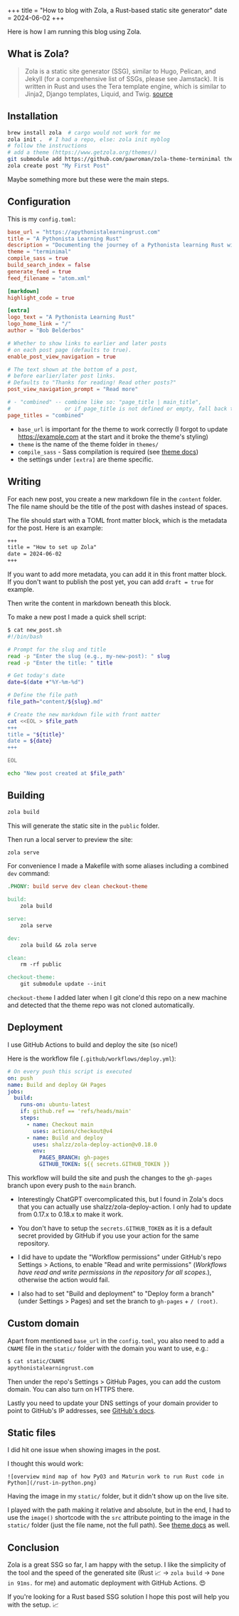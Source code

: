 +++
title = "How to blog with Zola, a Rust-based static site generator"
date = 2024-06-02
+++

Here is how I am running this blog using Zola.

## What is Zola?

> Zola is a static site generator (SSG), similar to Hugo, Pelican, and Jekyll (for a comprehensive list of SSGs, please see Jamstack). It is written in Rust and uses the Tera template engine, which is similar to Jinja2, Django templates, Liquid, and Twig. [source](https://www.getzola.org/documentation/getting-started/overview/#markdown-content)

## Installation

```bash
brew install zola  # cargo would not work for me
zola init .  # I had a repo, else: zola init myblog
# follow the instructions
# add a theme (https://www.getzola.org/themes/)
git submodule add https://github.com/pawroman/zola-theme-terminimal themes/terminimal
zola create post "My First Post"
```

Maybe something more but these were the main steps.

## Configuration

This is my `config.toml`:

```toml
base_url = "https://apythonistalearningrust.com"
title = "A Pythonista Learning Rust"
description = "Documenting the journey of a Pythonista learning Rust with bite-sized posts."
theme = "terminimal"
compile_sass = true
build_search_index = false
generate_feed = true
feed_filename = "atom.xml"

[markdown]
highlight_code = true

[extra]
logo_text = "A Pythonista Learning Rust"
logo_home_link = "/"
author = "Bob Belderbos"

# Whether to show links to earlier and later posts
# on each post page (defaults to true).
enable_post_view_navigation = true

# The text shown at the bottom of a post,
# before earlier/later post links.
# Defaults to "Thanks for reading! Read other posts?"
post_view_navigation_prompt = "Read more"

# - "combined" -- combine like so: "page_title | main_title",
#                 or if page_title is not defined or empty, fall back to `main_title`
page_titles = "combined"
```

- `base_url` is important for the theme to work correctly (I forgot to update https://example.com at the start and it broke the theme's styling)
- `theme` is the name of the theme folder in `themes/`
- `compile_sass` - Sass compilation is required (see [theme docs](https://github.com/pawroman/zola-theme-terminimal))
- the settings under `[extra]` are theme specific.

## Writing

For each new post, you create a new markdown file in the `content` folder. The file name should be the title of the post with dashes instead of spaces.

The file should start with a TOML front matter block, which is the metadata for the post. Here is an example:

```markdown
+++
title = "How to set up Zola"
date = 2024-06-02
+++
```

If you want to add more metadata, you can add it in this front matter block. If you don't want to publish the post yet, you can add `draft = true` for example.

Then write the content in markdown beneath this block.

To make a new post I made a quick shell script:

```bash
$ cat new_post.sh
#!/bin/bash

# Prompt for the slug and title
read -p "Enter the slug (e.g., my-new-post): " slug
read -p "Enter the title: " title

# Get today's date
date=$(date +"%Y-%m-%d")

# Define the file path
file_path="content/${slug}.md"

# Create the new markdown file with front matter
cat <<EOL > $file_path
+++
title = "${title}"
date = ${date}
+++

EOL

echo "New post created at $file_path"
```

## Building

```bash
zola build
```

This will generate the static site in the `public` folder.

Then run a local server to preview the site:

```bash
zola serve
```

For convenience I made a Makefile with some aliases including a combined `dev` command:

```makefile
.PHONY: build serve dev clean checkout-theme

build:
	zola build

serve:
	zola serve

dev:
	zola build && zola serve

clean:
	rm -rf public

checkout-theme:
	git submodule update --init
```

`checkout-theme` I added later when I git clone'd this repo on a new machine and detected that the theme repo was not cloned automatically.

## Deployment

I use GitHub Actions to build and deploy the site (so nice!)

Here is the workflow file (`.github/workflows/deploy.yml`):

```yaml
# On every push this script is executed
on: push
name: Build and deploy GH Pages
jobs:
  build:
    runs-on: ubuntu-latest
    if: github.ref == 'refs/heads/main'
    steps:
      - name: Checkout main
        uses: actions/checkout@v4
      - name: Build and deploy
        uses: shalzz/zola-deploy-action@v0.18.0
        env:
          PAGES_BRANCH: gh-pages
          GITHUB_TOKEN: ${{ secrets.GITHUB_TOKEN }}
```

This workflow will build the site and push the changes to the `gh-pages` branch upon every push to the `main` branch.

- Interestingly ChatGPT overcomplicated this, but I found in Zola's docs that you can actually use shalzz/zola-deploy-action. I only had to update from 0.17.x to 0.18.x to make it work.

- You don't have to setup the `secrets.GITHUB_TOKEN` as it is a default secret provided by GitHub if you use your action for the same repository.

- I did have to update the "Workflow permissions" under GitHub's repo Settings > Actions, to enable "Read and write permissions" (_Workflows have read and write permissions in the repository for all scopes._), otherwise the action would fail.

- I also had to set "Build and deployment" to "Deploy form a branch" (under Settings > Pages) and set the branch to `gh-pages` + `/ (root)`.

## Custom domain

Apart from mentioned `base_url` in the `config.toml`, you also need to add a `CNAME` file in the `static/` folder with the domain you want to use, e.g.:

```bash
$ cat static/CNAME
apythonistalearningrust.com
```

Then under the repo's Settings > GitHub Pages, you can add the custom domain. You can also turn on HTTPS there.

Lastly you need to update your DNS settings of your domain provider to point to GitHub's IP addresses, see [GitHub's docs](https://docs.github.com/en/pages/configuring-a-custom-domain-for-your-github-pages-site/managing-a-custom-domain-for-your-github-pages-site).

## Static files

I did hit one issue when showing images in the post.

I thought this would work:

```
![overview mind map of how PyO3 and Maturin work to run Rust code in Python](/rust-in-python.png)
```

Having the image in my `static/` folder, but it didn't show up on the live site.

I played with the path making it relative and absolute, but in the end, I had to use the `image()` shortcode with the `src` attribute pointing to the image in the `static/` folder (just the file name, not the full path). See [theme docs](https://github.com/pawroman/zola-theme-terminimal?tab=readme-ov-file#shortcodes) as well.

## Conclusion

Zola is a great SSG so far, I am happy with the setup. I like the simplicity of the tool and the speed of the generated site (Rust 📈 -> `zola build` -> `Done in 91ms.` for me) and automatic deployment with GitHub Actions. 😍

If you're looking for a Rust based SSG solution I hope this post will help you with the setup. 📈
